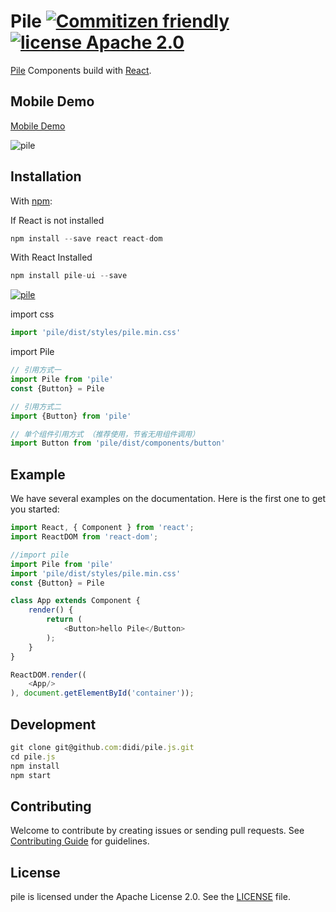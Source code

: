 # Pile [![Commitizen friendly](https://img.shields.io/badge/commitizen-friendly-brightgreen.svg)](http://commitizen.github.io/cz-cli/) [![license Apache 2.0](https://img.shields.io/badge/license-Apache--2.0-blue.svg)](https://www.npmjs.com/package/pile)

[Pile](https://www.npmjs.com/package/pile-ui) Components build with [React](http://facebook.github.io/react/).




## Mobile Demo

[Mobile Demo](https://didi.github.io/pile.js/docs/)

![pile](http://es-static.xiaojukeji.com/static/web/activity/pile/pilejsqr05.png)




## Installation

With [npm](http://npmjs.com/):

If React is not installed

```js
npm install --save react react-dom
```

With React Installed

```js
npm install pile-ui --save
```

[![pile](https://nodei.co/npm/pile-ui.png)](https://www.npmjs.com/package/pile-ui)


import css

```js
import 'pile/dist/styles/pile.min.css'
```

import Pile

```js
// 引用方式一
import Pile from 'pile'
const {Button} = Pile

// 引用方式二
import {Button} from 'pile'

// 单个组件引用方式 （推荐使用，节省无用组件调用）
import Button from 'pile/dist/components/button'
```




## Example

We have several examples on the documentation. Here is the first one to get you started:

```js
import React, { Component } from 'react';
import ReactDOM from 'react-dom';

//import pile
import Pile from 'pile'
import 'pile/dist/styles/pile.min.css'
const {Button} = Pile

class App extends Component {
    render() {
        return (
            <Button>hello Pile</Button>
        );
    }
}

ReactDOM.render((
    <App/>
), document.getElementById('container'));
```



## Development

```js
git clone git@github.com:didi/pile.js.git
cd pile.js
npm install
npm start
```


## Contributing

Welcome to contribute by creating issues or sending pull requests. See [Contributing Guide](.github/CONTRIBUTING.md) for guidelines.




## License

pile is licensed under the Apache License 2.0. See the [LICENSE](LICENSE) file.



